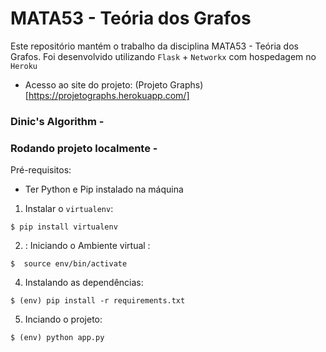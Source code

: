 # MATA53 - Teória dos Grafos

Este repositório mantém o trabalho da disciplina MATA53 - Teória dos Grafos. Foi desenvolvido utilizando `Flask` + `Networkx` com hospedagem no `Heroku`



- Acesso ao site do projeto: (Projeto Graphs)[https://projetographs.herokuapp.com/]

### Dinic's Algorithm - 





### Rodando projeto localmente -

Pré-requisitos: 
- Ter Python e Pip instalado na máquina

1. Instalar o `virtualenv`:
```
$ pip install virtualenv
```

2. : Iniciando o Ambiente virtual :
```
$  source env/bin/activate
```

4. Instalando as dependências:
```
$ (env) pip install -r requirements.txt
```

5. Inciando o projeto:
```
$ (env) python app.py

